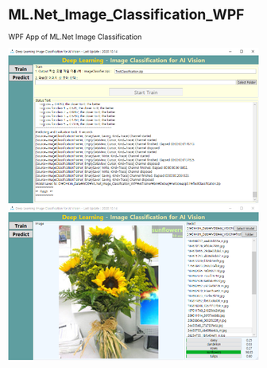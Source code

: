 # ML.Net_Image_Classification_WPF
WPF App of ML.Net Image Classification

<img src="https://github.com/GGorany/ML.Net_Image_Classification_WPF/blob/master/Train.png">

<img src="https://github.com/GGorany/ML.Net_Image_Classification_WPF/blob/master/Predict.png">
